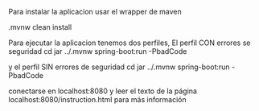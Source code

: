 Para instalar la aplicacion usar el wrapper de maven


.mvnw clean install


Para ejecutar la aplicacion tenemos dos perfiles, El perfil CON errores se seguridad 
cd jar
../.mvnw spring-boot:run -PbadCode

y el perfil SIN errores de seguridad
cd jar
../.mvnw spring-boot:run -PbadCode

conectarse en localhost:8080 y leer el texto de la página localhost:8080/instruction.html para más información